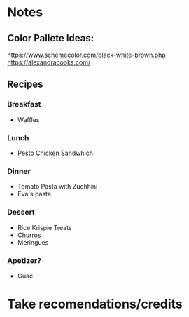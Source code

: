 # Notes
## Color Pallete Ideas: 
https://www.schemecolor.com/black-white-brown.php
https://alexandracooks.com/

## Recipes
### Breakfast
- Waffles

### Lunch
- Pesto Chicken Sandwhich

### Dinner
- Tomato Pasta with Zuchhini
- Eva's pasta

### Dessert
- Rice Krispie Treats
- Churros
- Meringues


### Apetizer? 
- Guac


# Take recomendations/credits